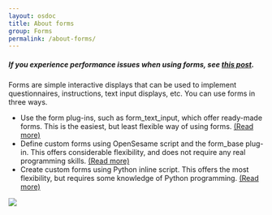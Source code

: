```yaml
---
layout: osdoc
title: About forms
group: Forms
permalink: /about-forms/
---
```


##### If you experience performance issues when using forms, see [this post](/forms/performance-issues-and-troubleshooting/).

Forms are simple interactive displays that can be used to implement questionnaires, instructions, text input displays, etc. You can use forms in three ways.

- Use the form plug-ins, such as form_text_input, which offer ready-made forms. This is the easiest, but least flexible way of using forms. [(Read more)][plug-ins]
- Define custom forms using OpenSesame script and the form_base plug-in. This offers considerable flexibility, and does not require any real programming skills. [(Read more)][custom-forms-opensesame-script]
- Create custom forms using Python inline script. This offers the most flexibility, but requires some knowledge of Python programming. [(Read more)][custom-forms-python]

![](/img/fig/fig6.2.1.png)

[plug-ins]: /forms/form-plug-ins/
[custom-forms-opensesame-script]: /forms/custom-forms#opensesame-script
[custom-forms-python]: /forms/custom-forms#python